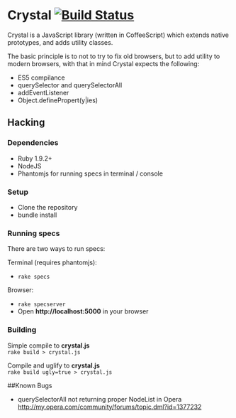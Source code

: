 # Crystal [![Build Status](https://secure.travis-ci.org/gdotdesign/crystal.png?branch=master)](http://travis-ci.org/gdotdesign/crystal)

Crystal is a JavaScript library (written in CoffeeScript) which extends native prototypes, and adds utility classes.

The basic principle is to not to try to fix old browsers, but to add utility to modern browsers, with that in mind
Crystal expects the following:
 *  ES5 compilance
 *  querySelector and querySelectorAll
 *  addEventListener
 *  Object.definePropert(y|ies)

## Hacking
### Dependencies
 * Ruby 1.9.2+
 * NodeJS
 * Phantomjs for running specs in terminal / console

### Setup
 * Clone the repository
 * bundle install

### Running specs
There are two ways to run specs:

Terminal (requires phantomjs):
 *  ```rake specs```

Browser:
 *  ```rake specserver```
 *  Open **http://localhost:5000** in your browser

### Building
Simple compile to **crystal.js**       
```rake build > crystal.js```

Compile and uglify to **crystal.js**          
```rake build ugly=true > crystal.js```

##Known Bugs

 *  querySelectorAll not returning proper NodeList in Opera     
 		http://my.opera.com/community/forums/topic.dml?id=1377232